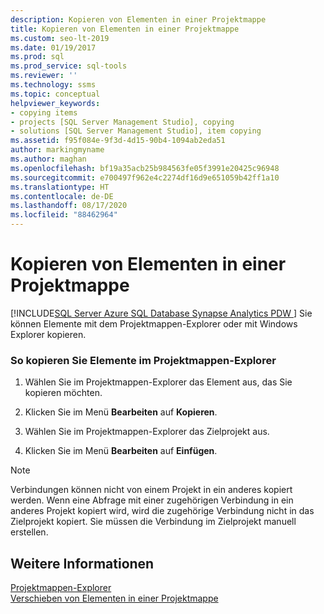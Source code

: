 ```yaml
---
description: Kopieren von Elementen in einer Projektmappe
title: Kopieren von Elementen in einer Projektmappe
ms.custom: seo-lt-2019
ms.date: 01/19/2017
ms.prod: sql
ms.prod_service: sql-tools
ms.reviewer: ''
ms.technology: ssms
ms.topic: conceptual
helpviewer_keywords:
- copying items
- projects [SQL Server Management Studio], copying
- solutions [SQL Server Management Studio], item copying
ms.assetid: f95f084e-9f3d-4d15-90b4-1094ab2eda51
author: markingmyname
ms.author: maghan
ms.openlocfilehash: bf19a35acb25b984563fe05f3991e20425c96948
ms.sourcegitcommit: e700497f962e4c2274df16d9e651059b42ff1a10
ms.translationtype: HT
ms.contentlocale: de-DE
ms.lasthandoff: 08/17/2020
ms.locfileid: "88462964"
---
```

# <a name="copy-items-in-a-solution"></a>Kopieren von Elementen in einer Projektmappe
[!INCLUDE[SQL Server Azure SQL Database Synapse Analytics PDW ](../../includes/applies-to-version/sql-asdb-asdbmi-asa-pdw.md)]
Sie können Elemente mit dem Projektmappen-Explorer oder mit Windows Explorer kopieren.  
  
### <a name="to-copy-items-within-solution-explorer"></a>So kopieren Sie Elemente im Projektmappen-Explorer  
  
1.  Wählen Sie im Projektmappen-Explorer das Element aus, das Sie kopieren möchten.  
  
2.  Klicken Sie im Menü **Bearbeiten** auf **Kopieren**.  
  
3.  Wählen Sie im Projektmappen-Explorer das Zielprojekt aus.  
  
4.  Klicken Sie im Menü **Bearbeiten** auf **Einfügen**.  
  
> [!NOTE]  
> Verbindungen können nicht von einem Projekt in ein anderes kopiert werden. Wenn eine Abfrage mit einer zugehörigen Verbindung in ein anderes Projekt kopiert wird, wird die zugehörige Verbindung nicht in das Zielprojekt kopiert. Sie müssen die Verbindung im Zielprojekt manuell erstellen.  
  
## <a name="see-also"></a>Weitere Informationen  
[Projektmappen-Explorer](../../ssms/solution/solution-explorer.md)  
[Verschieben von Elementen in einer Projektmappe](../../ssms/solution/move-items-in-a-solution.md)  
  
